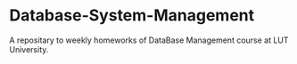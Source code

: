 # Database-System-Management
A repositary to weekly homeworks of DataBase Management course at LUT University.
